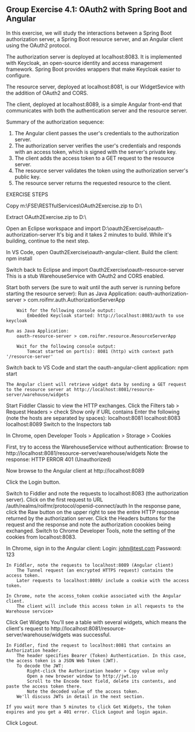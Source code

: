 ## Group Exercise 4.1: OAuth2 with Spring Boot and Angular

In this exercise, we will study the interactions between a Spring Boot authorization server, a Spring Boot resource server, and an Angular client using the OAuth2 protocol. 

The authorization server is deployed at localhost:8083. It is implemented with Keycloak, an open-source identity and access management framework. Spring Boot provides wrappers that make Keycloak easier to configure.

The resource server, deployed at localhost:8081, is our WidgetSevice with the addition of OAuth2 and CORS.

The client, deployed at localhost:8089, is a simple Angular front-end that communicates with both the authentication server and the resource server.

Summary of the authorization sequence:
1. The Angular client passes the user's credentials to the authorization server.
2. The authorization server verifies the user's credentials and responds with an access token, which is signed with the server's private key. 
3. The client adds the access token to a GET request to the resource server.
5. The resource server validates the token using the authorization server's public key.
6. The resource server returns the requested resource to the client.

EXERCISE STEPS

Copy m:\FSE\RESTfulServices\OAuth2Exercise.zip to D:\

Extract OAuth2Exercise.zip to D:\

Open an Eclipse workspace and import D:\oauth2Exercise\oauth-authorization-server
	It's big and it takes 2 minutes to build. While it's building, continue to the next step.

In VS Code, open Oauth2Exercise\oauth-angular-client. Build the client:
	npm install
	
Switch back to Eclipse and import Oauth2Exercise\oauth-resource-server
	This is a stub WarehouseService with OAuth2 and CORS enabled.
		
Start both servers (be sure to wait until the auth server is running before starting the resource server):
	Run as Java Application:
		oauth-authorization-server > com.roifmr.auth.AuthorizationServerApp
		
		Wait for the following console output: 
			Embedded Keycloak started: http://localhost:8083/auth to use keycloak

	Run as Java Application:
		oauth-resource-server > com.roifmr.resource.ResourceServerApp
		
		Wait for the following console output:
			Tomcat started on port(s): 8081 (http) with context path '/resource-server'

Switch back to VS Code and start the oauth-angular-client application: 
	npm start

	The Angular client will retrieve widget data by sending a GET request to the resource server at http://localhost:8081/resource-server/warehouse/widgets

Start Fiddler Classic to view the HTTP exchanges.
	Click the Filters tab > Request Headers > check Show only if URL contains
		Enter the following (note the hosts are separated by spaces):
			localhost:8081 localhost:8083 localhost:8089
	Switch to the Inspectors tab 

In Chrome, open Developer Tools > Application > Storage > Cookies

First, try to access the WarehouseService without authentication:
	Browse to http://localhost:8081/resource-server/warehouse/widgets
	Note the response: HTTP ERROR 401 (Unauthorized)
	
Now browse to the Angular client at http://localhost:8089

Click the Login button.

Switch to Fiddler and note the requests to localhost:8083 (the authorization server).
	Click on the first request to URL /auth/realms/roifmr/protocol/openid-connect/auth
	In the response pane, click the Raw button on the upper right to see the entire HTTP response returned by the authorization server.	
	Click the Headers buttons for the request and the response and note the authorization coookies being exchanged.
	Switch to Chrome Developer Tools, note the setting of the cookies from localhost:8083.

In Chrome, sign in to the Angular client:
	Login: john@test.com
	Password: 123
	
	In Fiddler, note the requests to localhost:8089 (Angular client)
		The Tunnel request (an encrypted HTTPS request) contains the access token.
		Later requests to localhost:8089/ include a cookie with the access token.
		
	In Chrome, note the access_token cookie associated with the Angular client.
		The client will include this access token in all requests to the Warehouse service>

Click Get Widgets
	You'll see a table with several widgets, which means the client's request to http://localhost:8081/resource-server/warehouse/widgets was successful.
	
	In Fiddler, find the request to localhost:8081 that contains an Authorization header.
		The header specifies Bearer (Token) Authentication. In this case, the access token is a JSON Web Token (JWT).
		To decode the JWT:
			Right-click the Authorization header > Copy value only
			Open a new browser window to http://jwt.io
			Scroll to the Encode text field, delete its contents, and paste the access token there.
			Note the decoded value of the access token.
		We'll discuss JWTs in detail in the next section.
		
	If you wait more than 5 minutes to click Get Widgets, the token expires and you get a 401 error. Click Logout and login again.
	
Click Logout.
